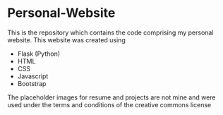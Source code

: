 # Personal-Website

This is the repository which contains the code comprising my personal website. This website was created using 
<ul> 
  <li> Flask (Python)</li>
  <li>HTML</li>
  <li>CSS</li>
  <li>Javascript</li>
  <li>Bootstrap</li>
  </ul>

The placeholder images for resume and projects are not mine and were used under the terms and conditions of the creative commons license
